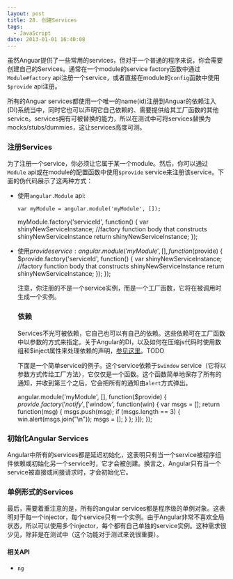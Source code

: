 ```yaml
---
layout: post
title: 28. 创建Services
tags:
  - JavaScript
date: 2013-01-01 16:40:08
---
```


虽然Anguar提供了一些常用的services，但对于一个普通的程序来说，你会需要创建自己的Services。通常在一个module的service factory函数中通过`Module#factory` api注册一个service，或者直接在module的`config`函数中使用`$provide` api注册。

所有的Anguar services都使用一个唯一的name(id)注册到Anguar的依赖注入(DI)系统当中，同时它也可以声明它自己依赖的、需要提供给其工厂函数的其他service。services拥有可被替换的能力，所以在测试中可将services替换为mocks/stubs/dummies，这让services高度可测。

### 注册Services

为了注册一个service，你必须让它属于某一个module。然后，你可以通过`Module` api或在module的配置函数中使用`$provide` service来注册该service。下面的伪代码展示了这两种方式：

*   使用`angular.Module` api:

        var myModule = angular.module('myModule', []);
    myModule.factory('serviceId', function() {
    var shinyNewServiceInstance;
    //factory function body that constructs shinyNewServiceInstance
    return shinyNewServiceInstance;
    });

*   使用$provide service:
    angular.module('myModule', [], function($provide) {
    $provide.factory('serviceId', function() {
      var shinyNewServiceInstance;
      //factory function body that constructs shinyNewServiceInstance
      return shinyNewServiceInstance;
    });
    });

    注意，你注册的不是一个service实例，而是一个工厂函数，它将在被调用时生成一个实例。

    ### 依赖

    Services不光可被依赖，它自己也可以有自己的依赖。这些依赖可在工厂函数中以参数的方式来指定。关于Angular的DI，以及如何在压缩js代码时使用数组和$inject属性来处理依赖的声明，[参见这里](http://shuzu.org:9000/angularjs/books/angular-dev-guide/articles/di)。TODO

    下面是一个简单service的例子。这个service依赖于`$window` service（它将以参数方式传给工厂方法），它仅仅是一个函数。这个函数简单地保存了所有的通知，并收到第三个之后，它会把所有的通知由`alert`方式弹出。

    angular.module('myModule', [], function($provide) {
      $provide.factory('notify', ['$window', function(win) {
        var msgs = [];
        return function(msg) {
          msgs.push(msg);
          if (msgs.length == 3) {
            win.alert(msgs.join("\n"));
            msgs = [];
          }
        };
      }]);
    });

### 初始化Angular Services

Angular中所有的services都是延迟初始化，这表明只有当一个service被程序组件依赖或初始化另一个service时，它才会被创建。换言之，Angular只有当一个service被直接或间接请求时，才会初始化它。

### 单例形式的Services

最后，需要着重注意的是，所有的angular services都是程序级的单例对象。这表明对于每一个injector，每个service只有一个实例。由于Angular非常不喜欢全局状态，所以可以使用多个injector，每个都有自己单独的service实例。这种需求很少见，除非是在测试中（这个功能对于测试来说很重要）。

#### 相关API

*   `ng`